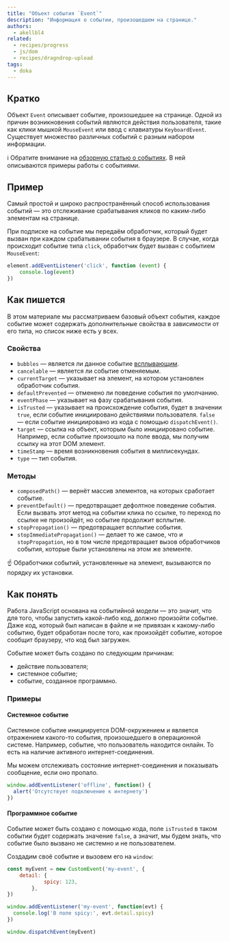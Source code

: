 ```yaml
---
title: "Объект события `Event`"
description: "Информация о событии, произошедшем на странице."
authors:
  - akellbl4
related:
  - recipes/progress
  - js/dom
  - recipes/dragndrop-upload
tags:
  - doka
---
```


## Кратко

Объект `Event` описывает событие, произошедшее на странице. Одной из причин возникновения событий являются действия пользователя, такие как клики мышкой `MouseEvent` или ввод с клавиатуры `KeyboardEvent`. Существует множество различных событий с разным набором информации.

<aside>

ℹ️ Обратите внимание на [обзорную статью о событиях](/js/events/). В ней описываются примеры работы с событиями.

</aside>

## Пример

Самый простой и широко распространённый способ использования событий — это отслеживание срабатывания кликов по каким-либо элементам на странице.

При подписке на событие мы передаём обработчик, который будет вызван при каждом срабатывании события в браузере. В случае, когда происходит событие типа `click`, обработчик будет вызван с событием `MouseEvent`:

```js
element.addEventListener('click', function (event) {
    console.log(event)
})
```

## Как пишется

В этом материале мы рассматриваем базовый объект события, каждое событие может содержать дополнительные свойства в зависимости от его типа, но список ниже есть у всех.

### Свойства

- `bubbles` — является ли данное событие [всплывающим](/js/events/#vsplytie-sobytiy).
- `cancelable` — является ли событие отменяемым.
- `currentTarget` — указывает на элемент, на котором установлен обработчик события.
- `defaultPrevented` — отменено ли поведение события по умолчанию.
- `eventPhase` — указывает на фазу срабатывания события.
- `isTrusted` — указывает на происхождение события, будет в значении `true`, если событие инициировано действиями пользователя. `false` — если событие инициировано из кода с помощью `dispatchEvent()`.
- `target` — ссылка на объект, которым было инициировано событие. Например, если событие произошло на поле ввода, мы получим ссылку на этот DOM элемент.
- `timeStamp` — время возникновения события в миллисекундах.
- `type` — тип события.

### Методы

- `composedPath()` — вернёт массив элементов, на которых сработает событие.
- `preventDefault()` — предотвращает дефолтное поведение события. Если вызвать этот метод на событии клика по ссылке, то переход по ссылке не произойдёт, но событие продолжит всплытие.
- `stopPropagation()` — предотвращает всплытие события.
- `stopImmediatePropagation()` — делает то же самое, что и `stopPropagation`, но в том числе предотвращает вызов обработчиков события, которые были установлены на этом же элементе.

<aside>

☝️ Обработчики событий, установленные на элемент, вызываются по порядку их установки.

</aside>

## Как понять

Работа JavaScript основана на событийной модели — это значит, что для того, чтобы запустить какой-либо код, должно произойти событие. Даже код, который был написан в файле и не привязан к какому-либо событию, будет обработан после того, как произойдёт событие, которое сообщит браузеру, что код был загружен.

Событие может быть создано по следующим причинам:

- действие пользователя;
- системное событие;
- событие, созданное программно.

### Примеры

#### Системное событие

Системное событие инициируется DOM-окружением и является отражением какого-то события, произошедшего в операционной системе. Например, событие, что пользователь находится онлайн. То есть на наличие активного интернет-соединения.

Мы можем отслеживать состояние интернет-соединения и показывать сообщение, если оно пропало.

```js
window.addEventListener('offline', function() {
  alert('Отсутствует подключение к интернету')
})
```

#### Программное событие

Событие может быть создано с помощью кода, поле `isTrusted` в таком событии будет содержать значение `false`, а значит, мы будем знать, что событие было вызвано не системно и не пользователем.

Создадим своё событие и вызовем его на `window`:

```js
const myEvent = new CustomEvent('my-event', {
    detail: {
            spicy: 123,
        },
})

window.addEventListener('my-event', function(evt) {
  console.log('В поле spicy:', evt.detail.spicy)
})

window.dispatchEvent(myEvent)
```
